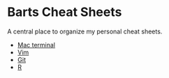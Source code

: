 # Barts Cheat Sheets

A central place to organize my personal cheat sheets.

- [Mac terminal](./mac-terminal.mkd)
- [Vim](./vim.mkd)
- [Git](./git.mkd)
- [R](./R.mkd)
